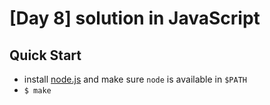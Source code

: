 # [Day 8] solution in JavaScript

## Quick Start

- install [node.js](https://nodejs.org/en/) and make sure `node` is available in `$PATH`
- `$ make`

